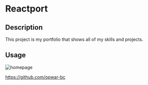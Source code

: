 # Reactport

## Description

This project is my portfolio that shows all of my skills and projects.

## Usage

![homepage](.port.png)

https://github.com/opwar-bc

